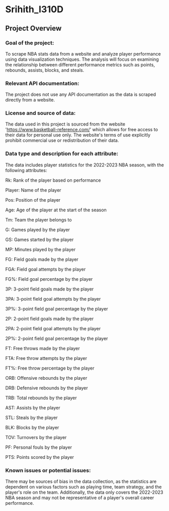 # Srihith_I310D
## Project Overview
### Goal of the project:
To scrape NBA stats data from a website and analyze player performance using data visualization techniques.
The analysis will focus on examining the relationship between different performance metrics such as points, rebounds, assists, blocks, and steals.

### Relevant API documentation:
The project does not use any API documentation as the data is scraped directly from a website.

### License and source of data:
The data used in this project is sourced from the website 'https://www.basketball-reference.com/' which allows for free access to their data for personal use only.
The website's terms of use explicitly prohibit commercial use or redistribution of their data.

### Data type and description for each attribute:
The data includes player statistics for the 2022-2023 NBA season, with the following attributes:

Rk: Rank of the player based on performance

Player: Name of the player

Pos: Position of the player

Age: Age of the player at the start of the season

Tm: Team the player belongs to

G: Games played by the player

GS: Games started by the player

MP: Minutes played by the player

FG: Field goals made by the player

FGA: Field goal attempts by the player

FG%: Field goal percentage by the player

3P: 3-point field goals made by the player

3PA: 3-point field goal attempts by the player

3P%: 3-point field goal percentage by the player

2P: 2-point field goals made by the player

2PA: 2-point field goal attempts by the player

2P%: 2-point field goal percentage by the player

FT: Free throws made by the player

FTA: Free throw attempts by the player

FT%: Free throw percentage by the player

ORB: Offensive rebounds by the player

DRB: Defensive rebounds by the player

TRB: Total rebounds by the player

AST: Assists by the player

STL: Steals by the player

BLK: Blocks by the player

TOV: Turnovers by the player

PF: Personal fouls by the player

PTS: Points scored by the player

### Known issues or potential issues:
There may be sources of bias in the data collection, as the statistics are dependent on various factors such as playing time, team strategy, and the player's role on the team.
Additionally, the data only covers the 2022-2023 NBA season and may not be representative of a player's overall career performance.

